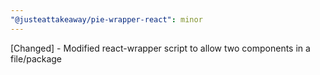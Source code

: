 ```yaml
---
"@justeattakeaway/pie-wrapper-react": minor
---
```


[Changed] - Modified react-wrapper script to allow two components in a file/package
